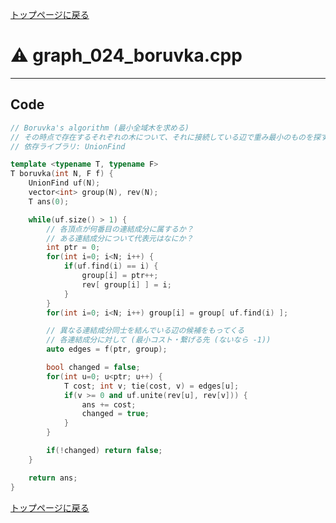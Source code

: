 <!-- Mathjax Support -->
<script type="text/javascript" async
  src="https://cdn.mathjax.org/mathjax/latest/MathJax.js?config=TeX-MML-AM_CHTML">
</script>


[トップページに戻る](../index.html)

# :warning: graph\_024\_boruvka.cpp
---

## Code

```cpp
// Boruvka's algorithm (最小全域木を求める)
// その時点で存在するそれぞれの木について、それに接続している辺で重み最小のものを探す関数が必要
// 依存ライブラリ: UnionFind

template <typename T, typename F>
T boruvka(int N, F f) {
    UnionFind uf(N);
    vector<int> group(N), rev(N);
    T ans(0);

    while(uf.size() > 1) {
        // 各頂点が何番目の連結成分に属するか？
        // ある連結成分について代表元はなにか？
        int ptr = 0;
        for(int i=0; i<N; i++) {
            if(uf.find(i) == i) {
                group[i] = ptr++;
                rev[ group[i] ] = i;
            }
        }
        for(int i=0; i<N; i++) group[i] = group[ uf.find(i) ];

        // 異なる連結成分同士を結んでいる辺の候補をもってくる
        // 各連結成分に対して (最小コスト・繋げる先 (ないなら -1))
        auto edges = f(ptr, group);

        bool changed = false;
        for(int u=0; u<ptr; u++) {
            T cost; int v; tie(cost, v) = edges[u];
            if(v >= 0 and uf.unite(rev[u], rev[v])) {
                ans += cost;
                changed = true;
            }
        }

        if(!changed) return false;
    }

    return ans;
}

```

[トップページに戻る](../index.html)
